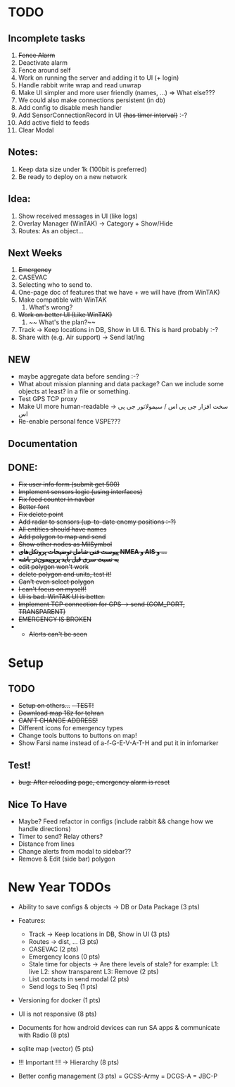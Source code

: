 # TODO

## Incomplete tasks
1. ~~Fence Alarm~~
2. Deactivate alarm
3. Fence around self
5. Work on running the server and adding it to UI (+ login)
8. Handle rabbit write wrap and read unwrap
9. Make UI simpler and more user friendly (names, ...) => What else???
10. We could also make connections persistent (in db)
11. Add config to disable mesh handler
12. Add SensorConnectionRecord in UI ~~(has timer interval)~~ :-?
13. Add active field to feeds
14. Clear Modal 

## Notes:
1. Keep data size under 1k (100bit is preferred)
2. Be ready to deploy on a new network

## Idea:
1. Show received messages in UI (like logs)
3. Overlay Manager (WinTAK) -> Category + Show/Hide
4. Routes: As an object...

## Next Weeks
1. ~~Emergency~~
2. CASEVAC
3. Selecting who to send to.
4. One-page doc of features that we have + we will have (from WinTAK) 
5. Make compatible with WinTAK
   1. What's wrong?
2. ~~Work on better UI (Like WinTAK)~~
   1. ~~ What's the plan?~~
6. Track -> Keep locations in DB, Show in UI
   6. This is hard probably :-?
8. Share with (e.g. Air support) -> Send lat/lng

## NEW

- maybe aggregate data before sending :-?
- What about mission planning and data package? Can we include some objects at least? in a file or something.
- Test GPS TCP proxy
- Make UI more human-readable -> سخت افزار جی پی اس / سیمولاتور جی پی اس
- Re-enable personal fence
  VSPE???



## Documentation

## DONE:
- ~~Fix user info form (submit get 500)~~
- ~~Implement sensors logic (using interfaces)~~
- ~~Fix feed counter in navbar~~
- ~~Better font~~
- ~~Fix delete point~~
- ~~Add radar to sensors (up-to-date enemy positions :-?)~~
- ~~All entities should have names~~
- ~~Add polygon to map and send~~
- ~~Show other nodes as MilSymbol~~
- ~~**پیوست فنی شامل توضیحات پروتکل‌های NMEA و AIS و ...**~~
- ~~**به نسبت سری قبل باید پروپیمون‌تر باشه**~~
- ~~edit polygon won't work~~
- ~~delete polygon and units, test it!~~
- ~~Can't even select polygon~~
- ~~I can't focus on myself!~~
- ~~UI is bad. WinTAK UI is better.~~
- ~~Implement TCP connection for GPS -> send (COM_PORT, TRANSPARENT)~~
- ~~EMERGENCY IS BROKEN~~
- - ~~Alerts can't be seen~~

# Setup
## TODO
- ~~Setup on others...~~
  ~~- TEST!~~
- ~~Download map 16z for tehran~~
- ~~CAN'T CHANGE ADDRESS!~~
- Different icons for emergency types
- Change tools buttons to buttons on map!
- Show Farsi name instead of a-f-G-E-V-A-T-H and put it in infomarker



## Test!
- ~~bug: After reloading page, emergency alarm is reset~~

## Nice To Have
- Maybe? Feed refactor in configs (include rabbit && change how we handle directions)
- Timer to send? Relay others?
- Distance from lines
- Change alerts from modal to sidebar??
- Remove & Edit (side bar) polygon



# New Year TODOs
- Ability to save configs & objects -> DB or Data Package (3 pts)
- Features:
   - Track -> Keep locations in DB, Show in UI (3 pts)
   - Routes -> dist, ... (3 pts)
   - CASEVAC (2 pts)
   - Emergency Icons (0 pts)
   - Stale time for objects -> Are there levels of stale? for example: L1: live L2: show transparent L3: Remove (2 pts)
   - List contacts in send modal (2 pts)
   - Send logs to Seq (1 pts)
- Versioning for docker (1 pts)

- UI is not responsive (8 pts)
- Documents for how android devices can run SA apps & communicate with Radio (8 pts)
- sqlite map (vector) (5 pts)
- !!! Important !!! -> Hierarchy (8 pts)
- Better config management (3 pts)
= GCSS-Army
= DCGS-A
= JBC-P